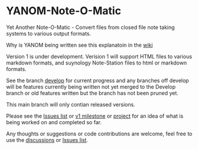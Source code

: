 # YANOM-Note-O-Matic
Yet Another Note-O-Matic - Convert files from closed file note taking systems to various output formats.

Why is YANOM being written see this explanatoin in the [wiki](https://github.com/kevindurston21/YANOM-Note-O-Matic/wiki)

Version 1 is under development. Verision 1 will support HTML files to various markdown formats, and suynology Note-Station files to html or markdown formats.

See the branch [develop](https://github.com/kevindurston21/YANOM-Note-O-Matic/tree/develop) for current progress and any branches off develop will be features currently being written not yet merged to the Develop branch or old features written but the branch has not been pruned yet.  

This main branch will only contian released versions.

Please see the [Issues list](https://github.com/kevindurston21/YANOM-Note-O-Matic/issues) or [v1 milestone](https://github.com/kevindurston21/YANOM-Note-O-Matic/milestone/1) or [project](https://github.com/kevindurston21/YANOM-Note-O-Matic/projects/1) for an idea of what is being worked on and completed so far.

Any thoughts or suggestions or code contributions are welcome, feel free to use the [discussions](https://github.com/kevindurston21/YANOM-Note-O-Matic/discussions) or [Issues list](https://github.com/kevindurston21/YANOM-Note-O-Matic/issues).
